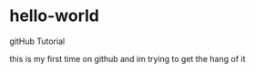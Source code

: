 # hello-world
gitHub Tutorial

this is my first time on github and im trying to get the hang of it 
